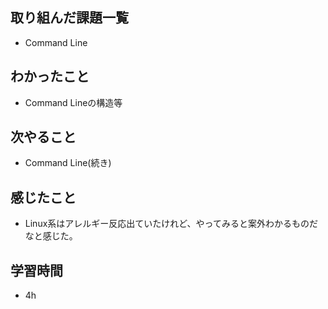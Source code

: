 ## 取り組んだ課題一覧
- Command Line

## わかったこと
-  Command Lineの構造等

## 次やること
-  Command Line(続き)

## 感じたこと
-  Linux系はアレルギー反応出ていたけれど、やってみると案外わかるものだなと感じた。

## 学習時間
- 4h